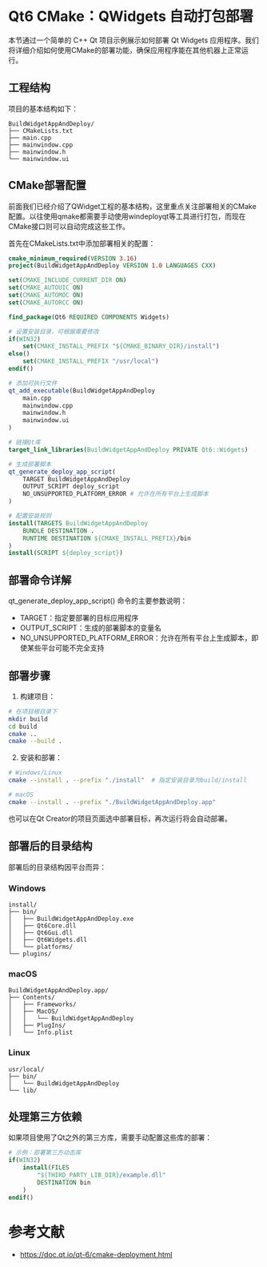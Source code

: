 # Qt6 CMake：QWidgets 自动打包部署

本节通过一个简单的 C++ Qt 项目示例展示如何部署 Qt Widgets 应用程序。我们将详细介绍如何使用CMake的部署功能，确保应用程序能在其他机器上正常运行。

## 工程结构
项目的基本结构如下：
```
BuildWidgetAppAndDeploy/
├── CMakeLists.txt
├── main.cpp
├── mainwindow.cpp
├── mainwindow.h
└── mainwindow.ui
```

## CMake部署配置
前面我们已经介绍了QWidget工程的基本结构，这里重点关注部署相关的CMake配置。以往使用qmake都需要手动使用windeployqt等工具进行打包，而现在CMake接口则可以自动完成这些工作。

首先在CMakeLists.txt中添加部署相关的配置：
```cmake
cmake_minimum_required(VERSION 3.16)
project(BuildWidgetAppAndDeploy VERSION 1.0 LANGUAGES CXX)

set(CMAKE_INCLUDE_CURRENT_DIR ON)
set(CMAKE_AUTOUIC ON)
set(CMAKE_AUTOMOC ON)
set(CMAKE_AUTORCC ON)

find_package(Qt6 REQUIRED COMPONENTS Widgets)

# 设置安装目录，可根据需要修改
if(WIN32)
    set(CMAKE_INSTALL_PREFIX "${CMAKE_BINARY_DIR}/install")
else()
    set(CMAKE_INSTALL_PREFIX "/usr/local")
endif()

# 添加可执行文件
qt_add_executable(BuildWidgetAppAndDeploy
    main.cpp
    mainwindow.cpp
    mainwindow.h
    mainwindow.ui
)

# 链接Qt库
target_link_libraries(BuildWidgetAppAndDeploy PRIVATE Qt6::Widgets)

# 生成部署脚本
qt_generate_deploy_app_script(
    TARGET BuildWidgetAppAndDeploy
    OUTPUT_SCRIPT deploy_script
    NO_UNSUPPORTED_PLATFORM_ERROR # 允许在所有平台上生成脚本
)

# 配置安装规则
install(TARGETS BuildWidgetAppAndDeploy
    BUNDLE DESTINATION .
    RUNTIME DESTINATION ${CMAKE_INSTALL_PREFIX}/bin
)
install(SCRIPT ${deploy_script})
```

## 部署命令详解
qt_generate_deploy_app_script() 命令的主要参数说明：
- TARGET：指定要部署的目标应用程序
- OUTPUT_SCRIPT：生成的部署脚本的变量名
- NO_UNSUPPORTED_PLATFORM_ERROR：允许在所有平台上生成脚本，即使某些平台可能不完全支持

## 部署步骤
1. 构建项目：
```bash
# 在项目根目录下
mkdir build
cd build
cmake ..
cmake --build .
```

2. 安装和部署：
```bash
# Windows/Linux
cmake --install . --prefix "./install"  # 指定安装目录为build/install

# macOS
cmake --install . --prefix "./BuildWidgetAppAndDeploy.app"
```

也可以在Qt Creator的项目页面选中部署目标，再次运行将会自动部署。

## 部署后的目录结构
部署后的目录结构因平台而异：

### Windows
```
install/
├── bin/
│   ├── BuildWidgetAppAndDeploy.exe
│   ├── Qt6Core.dll
│   ├── Qt6Gui.dll
│   ├── Qt6Widgets.dll
│   └── platforms/
└── plugins/
```

### macOS
```
BuildWidgetAppAndDeploy.app/
├── Contents/
│   ├── Frameworks/
│   ├── MacOS/
│   │   └── BuildWidgetAppAndDeploy
│   ├── PlugIns/
│   └── Info.plist
```

### Linux
```
usr/local/
├── bin/
│   └── BuildWidgetAppAndDeploy
└── lib/
```

## 处理第三方依赖
如果项目使用了Qt之外的第三方库，需要手动配置这些库的部署：

```cmake
# 示例：部署第三方动态库
if(WIN32)
    install(FILES 
        "${THIRD_PARTY_LIB_DIR}/example.dll"
        DESTINATION bin
    )
endif()
```

# 参考文献
- https://doc.qt.io/qt-6/cmake-deployment.html